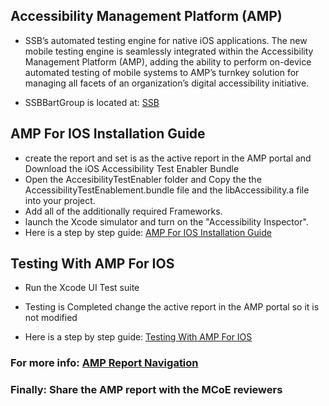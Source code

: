 

## Accessibility Management Platform (AMP)

* SSB’s automated testing engine for native iOS applications. The new mobile testing engine is seamlessly integrated within the Accessibility Management Platform (AMP), adding the ability to perform on-device automated testing of mobile systems to AMP’s turnkey solution for managing all facets of an organization’s digital accessibility initiative.
 
* SSBBartGroup is located at: [SSB](https://kaiser.ssbbartgroup.com)

## AMP For IOS Installation Guide
 * create the report and set is as the active report in the AMP portal and Download the iOS Accessibility Test Enabler Bundle
 * Open the AccesibilityTestEnabler folder and Copy the the AccessibilityTestEnablement.bundle file and the libAccessibility.a file into your project.
*  Add all of the additionally required Frameworks. 
* launch the Xcode simulator and turn on the "Accessibility Inspector". 
*  Here is a step by step guide: [AMP For IOS Installation Guide](https://support.ssbbartgroup.com/hc/en-us/articles/206475325-AMP-for-iOS-Installation-Guide)

## Testing With AMP For IOS
* Run the Xcode UI Test suite

*  Testing is Completed change the active report in the AMP portal so it is not modified

*  Here is a step by step guide: [Testing With AMP For IOS](https://support.ssbbartgroup.com/hc/en-us/articles/205761419-Testing-with-AMP-for-iOS)

### For more info: [AMP Report Navigation](https://support.ssbbartgroup.com/hc/en-us/articles/207167806-AMP-Report-Navigation)

### Finally: Share the AMP report with the MCoE reviewers
